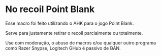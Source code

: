 # No recoil Point Blank

Esse macro foi feito utilizando o AHK para o jogo Point Blank.

Serve para justamente retirar o recoil parcialmente ou totalmente.

Use com moderação, o abuso de macros e/ou qualquer outro programa como Razer Snypse, Logitech GHub é passivo de BAN.
